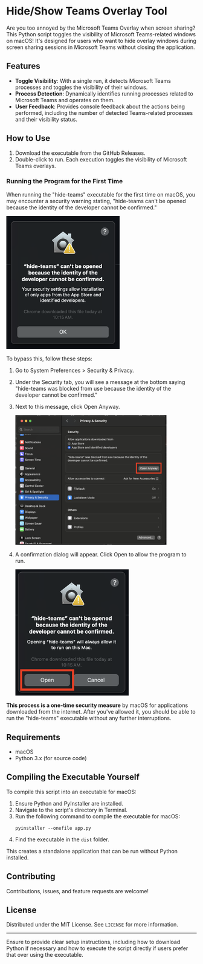 # Hide/Show Teams Overlay Tool

Are you too annoyed by the Microsoft Teams Overlay when screen sharing? This Python script toggles the visibility of Microsoft Teams-related windows on macOS! It's designed for users who want to hide overlay windows during screen sharing sessions in Microsoft Teams without closing the application.

## Features

- **Toggle Visibility**: With a single run, it detects Microsoft Teams processes and toggles the visibility of their windows.
- **Process Detection**: Dynamically identifies running processes related to Microsoft Teams and operates on them.
- **User Feedback**: Provides console feedback about the actions being performed, including the number of detected Teams-related processes and their visibility status.

## How to Use

1. Download the executable from the GitHub Releases.
2. Double-click to run. Each execution toggles the visibility of Microsoft Teams overlays.

### Running the Program for the First Time
When running the "hide-teams" executable for the first time on macOS, you may encounter a security warning stating, "hide-teams can't be opened because the identity of the developer cannot be confirmed." 

<img src="assets/1.png" alt="A pop-up window saying 'hide-teams' can't be opened because the identity of the developer cannot be confirmed." width="300"/>

To bypass this, follow these steps:

1. Go to System Preferences > Security & Privacy.
2. Under the Security tab, you will see a message at the bottom saying "hide-teams was blocked from use because the identity of the developer cannot be confirmed."
3. Next to this message, click Open Anyway.
   
   <img src="assets/2.png" alt="System Preferences, Privacy & Security Page" width="400"/>

4. A confirmation dialog will appear. Click Open to allow the program to run.

   <img src="assets/3.png" alt="A pop-up window prompting the user to open or cancel" width="300"/>

**This process is a one-time security measure** by macOS for applications downloaded from the internet. After you've allowed it, you should be able to run the "hide-teams" executable without any further interruptions.

## Requirements

- macOS
- Python 3.x (for source code)

## Compiling the Executable Yourself

To compile this script into an executable for macOS:

1. Ensure Python and PyInstaller are installed.
2. Navigate to the script's directory in Terminal.
3. Run the following command to compile the executable for macOS:
   ```
   pyinstaller --onefile app.py
   ```
4. Find the executable in the `dist` folder.

This creates a standalone application that can be run without Python installed.

## Contributing

Contributions, issues, and feature requests are welcome!

## License

Distributed under the MIT License. See `LICENSE` for more information.

---

Ensure to provide clear setup instructions, including how to download Python if necessary and how to execute the script directly if users prefer that over using the executable.
